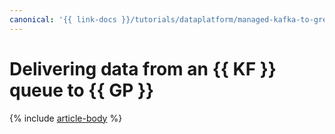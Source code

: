 ```yaml
---
canonical: '{{ link-docs }}/tutorials/dataplatform/managed-kafka-to-greenplum'
---
```


# Delivering data from an {{ KF }} queue to {{ GP }}

{% include [article-body](../../_tutorials/dataplatform/datatransfer/managed-kafka-to-greenplum.md) %}
